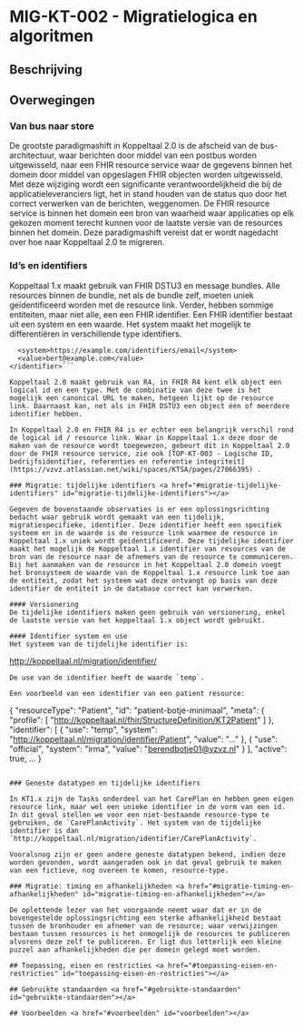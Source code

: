 # MIG-KT-002 - Migratielogica en algoritmen

## Beschrijving <a href="#beschrijving" id="beschrijving"></a>

## Overwegingen <a href="#overwegingen" id="overwegingen"></a>

### Van bus naar store <a href="#van-bus-naar-store" id="van-bus-naar-store"></a>

De grootste paradigmashift in Koppeltaal 2.0 is de afscheid van de bus-architectuur, waar berichten door middel van een postbus worden uitgewisseld, naar een FHIR resource service waar de gegevens binnen het domein door middel van opgeslagen FHIR objecten worden uitgewisseld. Met deze wijziging wordt een significante verantwoordelijkheid die bij de applicatieleveranciers ligt, het in stand houden van de status quo door het correct verwerken van de berichten, weggenomen. De FHIR resource service is binnen het domein een bron van waarheid waar applicaties op elk gekozen moment terecht kunnen voor de laatste versie van de resources binnen het domein. Deze paradigmashift vereist dat er wordt nagedacht over hoe naar Koppeltaal 2.0 te migreren.

### Id’s en identifiers <a href="#ids-en-identifiers" id="ids-en-identifiers"></a>

Koppeltaal 1.x maakt gebruik van FHIR DSTU3 en message bundles. Alle resources binnen de bundle, net als de bundle zelf, moeten uniek geïdentificeerd worden met de resource link. Verder, hebben sommige entiteiten, maar niet alle, een een FHIR identifier. Een FHIR identifier bestaat uit een system en een waarde. Het system maakt het mogelijk te differentiëren in verschillende type identifiers.

```<identifier> 
  <system>https://example.com/identifiers/email</system>
  <value>bert@example.com</value>
</identifier>```

Koppeltaal 2.0 maakt gebruik van R4, in FHIR R4 kent elk object een logical id en een type. Met de combinatie van deze twee is het mogelijk een canonical URL te maken, hetgeen lijkt op de resource link. Daarnaast kan, net als in FHIR DSTU3 een object één of meerdere identifier hebben.

In Koppeltaal 2.0 en FHIR R4 is er echter een belangrijk verschil rond de logical id / resource link. Waar in Koppeltaal 1.x deze door de maken van de resource wordt toegewezen, gebeurt dit in Koppeltaal 2.0 door de FHIR resource service, zie ook [TOP-KT-003 - Logische ID, bedrijfsidentifier, referenties en referentie integriteit](https://vzvz.atlassian.net/wiki/spaces/KTSA/pages/27066395) .

### Migratie: tijdelijke identifiers <a href="#migratie-tijdelijke-identifiers" id="migratie-tijdelijke-identifiers"></a>

Gegeven de bovenstaande observaties is er een oplossingsrichting bedacht waar gebruik wordt gemaakt van een tijdelijk, migratiespecifieke, identifier. Deze identifier heeft een specifiek systeem en in de waarde is de resource link waarmee de resource in Koppeltaal 1.x uniek wordt geïdentificeerd. Deze tijdelijke identifier maakt het mogelijk de Koppeltaal 1.x identifier van resources van de bron van de resource naar de afnemers van de resource te communiceren. Bij het aanmaken van de resource in het Koppeltaal 2.0 domein voegt het bronsysteem de waarde van de Koppeltaal 1.x resource link toe aan de entiteit, zodat het systeem wat deze ontvangt op basis van deze identifier de entiteit in de database correct kan verwerken.

#### Versionering
De tijdelijke identifiers maken geen gebruik van versionering, enkel de laatste versie van het koppeltaal 1.x object wordt gebruikt.

#### Identifier system en use
Het systeem van de tijdelijke identifier is:
```
http://koppeltaal.nl/migration/identifier/<resource-type>
```
De use van de identifier heeft de waarde `temp`.

Een voorbeeld van een identifier van een patient resource:

```
{
    "resourceType": "Patient",
    "id": "patient-botje-minimaal",
    "meta": {
        "profile":  [
            "http://koppeltaal.nl/fhir/StructureDefinition/KT2Patient"
        ]
    },
    "identifier":  [
        {
            "use": "temp",
            "system": "http://koppeltaal.nl/migration/identifier/Patient",
            "value": "..."
        },
        {
            "use": "official",
            "system": "irma",
            "value": "berendbotje01@vzvz.nl"
        }
    ],
    "active": true,
    ...
}
```

### Geneste datatypen en tijdelijke identifiers

In KT1.x zijn de Tasks onderdeel van het CarePlan en hebben geen eigen resource link, maar wel een unieke identifier in de vorm van een id. In dit geval stellen we voor een niet-bestaande resource-type te gebruiken, de `CarePlanActivity`. Het system van de tijdelijke identifier is dan `http://koppeltaal.nl/migration/identifier/CarePlanActivity`.

Vooralsnog zijn er geen andere geneste datatypen bekend, indien deze worden gevonden, wordt aangeraden ook in dat geval gebruik te maken van een fictieve, nog overeen te komen, resource-type.

### Migratie: timing en afhankelijkheden <a href="#migratie-timing-en-afhankelijkheden" id="migratie-timing-en-afhankelijkheden"></a>

De oplettende lezer van het voorgaande neemt waar dat er in de bovengestelde oplossingsrichting een sterke afhankelijkheid bestaat tussen de bronhouder en afnemer van de resource; waar verwijzingen bestaan tussen resources is het onmogelijk de resources te publiceren alvorens deze zelf te publiceren. Er ligt dus letterlijk een kleine puzzel aan afhankelijkheden die per domein gelegd moet worden.

## Toepassing, eisen en restricties <a href="#toepassing-eisen-en-restricties" id="toepassing-eisen-en-restricties"></a>

## Gebruikte standaarden <a href="#gebruikte-standaarden" id="gebruikte-standaarden"></a>

## Voorbeelden <a href="#voorbeelden" id="voorbeelden"></a>

